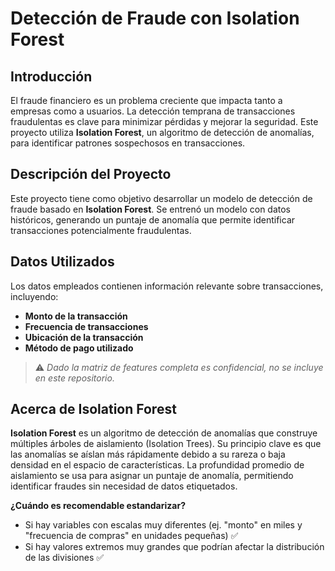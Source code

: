 # Detección de Fraude con Isolation Forest

## Introducción

El fraude financiero es un problema creciente que impacta tanto a empresas como a usuarios. La detección temprana de transacciones fraudulentas es clave para minimizar pérdidas y mejorar la seguridad. Este proyecto utiliza **Isolation Forest**, un algoritmo de detección de anomalías, para identificar patrones sospechosos en transacciones.

## Descripción del Proyecto

Este proyecto tiene como objetivo desarrollar un modelo de detección de fraude basado en **Isolation Forest**. Se entrenó un modelo con datos históricos, generando un puntaje de anomalía que permite identificar transacciones potencialmente fraudulentas.

## Datos Utilizados

Los datos empleados contienen información relevante sobre transacciones, incluyendo:

- **Monto de la transacción**
- **Frecuencia de transacciones**
- **Ubicación de la transacción**
- **Método de pago utilizado**

> ⚠️ *Dado la matriz de features completa es confidencial, no se incluye en este repositorio.*

## Acerca de Isolation Forest

**Isolation Forest** es un algoritmo de detección de anomalías que construye múltiples árboles de aislamiento (Isolation Trees). Su principio clave es que las anomalías se aíslan más rápidamente debido a su rareza o baja densidad en el espacio de características. La profundidad promedio de aislamiento se usa para asignar un puntaje de anomalía, permitiendo identificar fraudes sin necesidad de datos etiquetados.

**¿Cuándo es recomendable estandarizar?** 
- Si hay variables con escalas muy diferentes (ej. "monto" en miles y "frecuencia de compras" en unidades pequeñas) ✅ 
- Si hay valores extremos muy grandes que podrían afectar la distribución de las divisiones ✅ 
